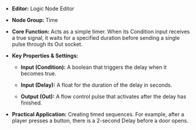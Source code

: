 - **Editor:** Logic Node Editor
    
- **Node Group:** Time
    
- **Core Function:** Acts as a simple timer. When its Condition input receives a true signal, it waits for a specified duration before sending a single pulse through its Out socket.
    
- **Key Properties & Settings:**
    
    - **Input (Condition):** A boolean that triggers the delay when it becomes true.
        
    - **Input (Delay):** A float for the duration of the delay in seconds.
        
    - **Output (Out):** A flow control pulse that activates after the delay has finished.
        
- **Practical Application:** Creating timed sequences. For example, after a player presses a button, there is a 2-second Delay before a door opens.